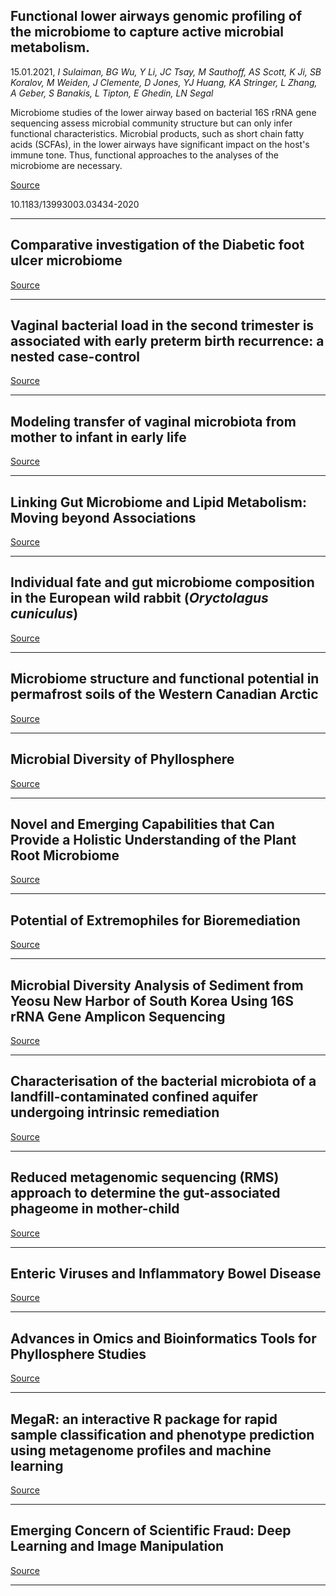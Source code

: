## Functional lower airways genomic profiling of the microbiome to capture active microbial metabolism.
 15.01.2021, _I Sulaiman, BG Wu, Y Li, JC Tsay, M Sauthoff, AS Scott, K Ji, SB Koralov, M Weiden, J Clemente, D Jones, YJ Huang, KA Stringer, L Zhang, A Geber, S Banakis, L Tipton, E Ghedin, LN Segal_


Microbiome studies of the lower airway based on bacterial 16S rRNA gene sequencing assess microbial community structure but can only infer functional characteristics. Microbial products, such as short chain fatty acids (SCFAs), in the lower airways have significant impact on the host's immune tone. Thus, functional approaches to the analyses of the microbiome are necessary.

[Source](https://doi.org/10.1183/13993003.03434-2020)

10.1183/13993003.03434-2020

---

## Comparative investigation of the Diabetic foot ulcer microbiome

[Source](https://doi.org/10.1101/2021.01.21.427721)

---

## Vaginal bacterial load in the second trimester is associated with early preterm birth recurrence: a nested case-control

[Source](https://doi.org/10.1101/2021.01.14.21249680)

---

## Modeling transfer of vaginal microbiota from mother to infant in early life

[Source](https://doi.org/10.7554/eLife.57051)

---

## Linking Gut Microbiome and Lipid Metabolism: Moving beyond Associations

[Source](https://doi.org/10.3390/metabo11010055)

---

## Individual fate and gut microbiome composition in the European wild rabbit (<em>Oryctolagus cuniculus</em>)

[Source](https://dx.doi.org/10.1038%2Fs41598-020-80782-4)

---

## Microbiome structure and functional potential in permafrost soils of the Western Canadian Arctic

[Source](https://doi.org/10.1093/femsec/fiab008)

---

## Microbial Diversity of Phyllosphere

[Source](https://doi.org/10.1002/9781119644798.ch5)

---

##  Novel and Emerging Capabilities that Can Provide a Holistic Understanding of the Plant Root Microbiome

[Source](https://doi.org/10.1094/PBIOMES-05-20-0042-RVW)

---

## Potential of Extremophiles for Bioremediation

[Source](https://doi.org/10.1007/978-981-15-7447-4_12)

---

## Microbial Diversity Analysis of Sediment from Yeosu New Harbor of South Korea Using 16S rRNA Gene Amplicon Sequencing

[Source](https://doi.org/10.1128/MRA.01229-20)

---

##  Characterisation of the bacterial microbiota of a landfill-contaminated confined aquifer undergoing intrinsic remediation

[Source](https://doi.org/10.1101/2020.05.28.120956)

---

## Reduced metagenomic sequencing (RMS) approach to determine the gut-associated phageome in mother-child

[Source](https://doi.org/10.1016/j.humic.2021.100078)

---

## Enteric Viruses and Inflammatory Bowel Disease

[Source](https://doi.org/10.3390/v13010104)

---

## Advances in Omics and Bioinformatics Tools for Phyllosphere Studies

[Source](https://doi.org/10.1002/9781119644798.ch13)

---

## MegaR: an interactive R package for rapid sample classification and phenotype prediction using metagenome profiles and machine learning

[Source](https://doi.org/10.1186/s12859-020-03933-4)

---

## Emerging Concern of Scientific Fraud: Deep Learning and Image Manipulation

[Source](https://doi.org/10.1101/2020.11.24.395319)

---

